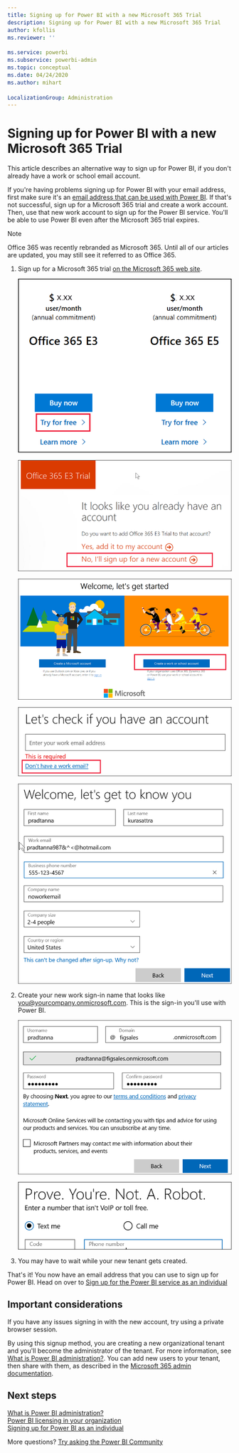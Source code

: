```yaml
---
title: Signing up for Power BI with a new Microsoft 365 Trial
description: Signing up for Power BI with a new Microsoft 365 Trial
author: kfollis
ms.reviewer: ''

ms.service: powerbi
ms.subservice: powerbi-admin
ms.topic: conceptual
ms.date: 04/24/2020
ms.author: mihart

LocalizationGroup: Administration
---
```


# Signing up for Power BI with a new Microsoft 365 Trial

This article describes an alternative way to sign up for Power BI, if you don't already have a work or school email account. 

If you're having problems signing up for Power BI with your email address, first make sure it's an [email address that can be used with Power BI](../fundamentals/service-self-service-signup-for-power-bi.md#supported-email-addresses). If that's not successful, sign up for a Microsoft 365 trial and create a work account. Then, use that new work account to sign up for the Power BI service. You'll be able to use Power BI even after the Microsoft 365 trial expires.

> [!NOTE]
> Office 365 was recently rebranded as Microsoft 365. Until all of our articles are updated, you may still see it referred to as Office 365.

1. Sign up for a Microsoft 365 trial [on the Microsoft 365 web site](https://www.microsoft.com/en-us/microsoft-365/business/compare-more-office-365-for-business-plans).

    ![welcome page](media/service-admin-signing-up-for-power-bi-with-a-new-office-365-trial/power-bi-try-now.png)

    ![Choose to sign up for new account](media/service-admin-signing-up-for-power-bi-with-a-new-office-365-trial/power-bi-existing.png)

    ![create work or school account](media/service-admin-signing-up-for-power-bi-with-a-new-office-365-trial/power-bi-create-email.png)

    ![Choose to sign up for new account](media/service-admin-signing-up-for-power-bi-with-a-new-office-365-trial/power-bi-no-email.png)

    ![enter your contact info](media/service-admin-signing-up-for-power-bi-with-a-new-office-365-trial/power-bi-welcome-you.png)

    

1. Create your new work sign-in name that looks like you@yourcompany.onmicrosoft.com. This is the sign-in you'll use with Power BI.

    ![create work address](media/service-admin-signing-up-for-power-bi-with-a-new-office-365-trial/power-bi-create-address.png)

    ![get code by text](media/service-admin-signing-up-for-power-bi-with-a-new-office-365-trial/power-bi-robot.png)    

1. You may have to wait while your new tenant gets created. 

That's it!  You now have an email address that you can use to sign up for Power BI. Head on over to [Sign up for the Power BI service as an individual](../fundamentals/service-self-service-signup-for-power-bi.md)





## Important considerations
If you have any issues signing in with the new account, try using a private browser session.    

By using this signup method, you are creating a new organizational tenant and you'll become the administrator of the tenant. For more information, see [What is Power BI administration?](service-admin-administering-power-bi-in-your-organization.md). You can add new users to your tenant, then share with them, as described in the [Microsoft 365 admin documentation](https://support.office.com/en-sg/article/Add-users-individually-to-Office-365---Admin-Help-1970f7d6-03b5-442f-b385-5880b9c256ec).

## Next steps

[What is Power BI administration?](service-admin-administering-power-bi-in-your-organization.md)  
[Power BI licensing in your organization](service-admin-licensing-organization.md)  
[Signing up for Power BI as an individual](../fundamentals/service-self-service-signup-for-power-bi.md)

More questions? [Try asking the Power BI Community](https://community.powerbi.com/)